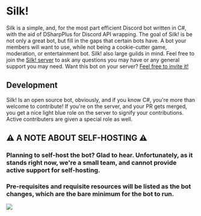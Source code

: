 # Silk! 
Silk is a simple, and, for the most part efficient Discord bot written in C#, with the aid of DSharpPlus for Discord API wrapping. The goal of Silk! is be not only a great bot, but fill in the gaps that certain bots have. A bot your members will want to use, while not being a cookie-cutter game, moderation, or entertainment bot. Silk! also large guilds in mind. Feel free to join the [Silk! server](https://discord.gg/HZfZb95) to ask any questions you may have or any general support you may need. Want this bot on your server? [Feel free to invite it!](https://discord.com/api/oauth2/authorize?client_id=721514294587424888&permissions=502656214&scope=bot)

## Development 
Silk! Is an open source bot, obviously, and if you know C#, you're more than welcome to contribute! If you're on the server, and your PR gets merged, you get a nice light blue role on the server to signify your contributions. Active contributers are given a special role as well.

## ⚠️ A NOTE ABOUT SELF-HOSTING ⚠️
### Planning to self-host the bot? Glad to hear. Unfortunately, as it stands right now, we're a small team, and cannot provide active support for self-hosting.
### Pre-requisites and requisite resources will be listed as the bot changes, which are the bare minimum for the bot to run. 
![](https://velvet.is-ne.at/mQW3nC.png)
